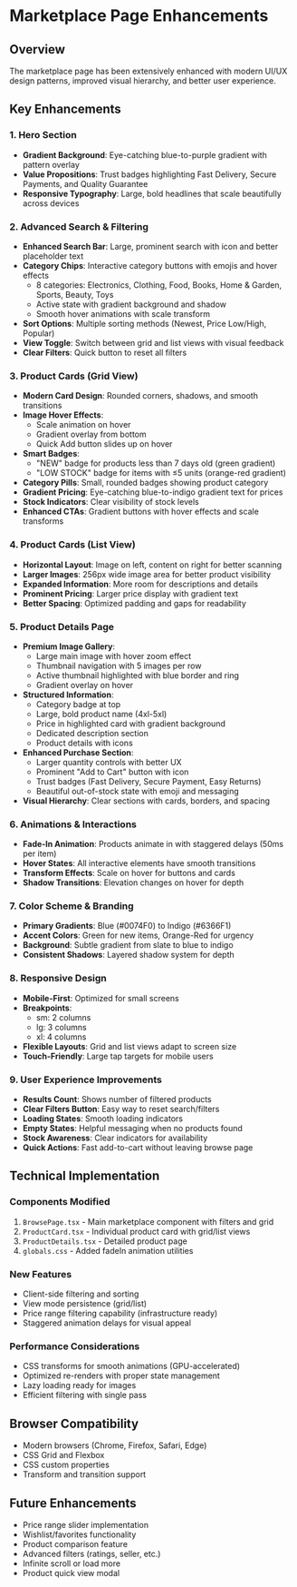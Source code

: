 # Marketplace Page Enhancements

## Overview
The marketplace page has been extensively enhanced with modern UI/UX design patterns, improved visual hierarchy, and better user experience.

## Key Enhancements

### 1. Hero Section
- **Gradient Background**: Eye-catching blue-to-purple gradient with pattern overlay
- **Value Propositions**: Trust badges highlighting Fast Delivery, Secure Payments, and Quality Guarantee
- **Responsive Typography**: Large, bold headlines that scale beautifully across devices

### 2. Advanced Search & Filtering
- **Enhanced Search Bar**: Large, prominent search with icon and better placeholder text
- **Category Chips**: Interactive category buttons with emojis and hover effects
  - 8 categories: Electronics, Clothing, Food, Books, Home & Garden, Sports, Beauty, Toys
  - Active state with gradient background and shadow
  - Smooth hover animations with scale transform
- **Sort Options**: Multiple sorting methods (Newest, Price Low/High, Popular)
- **View Toggle**: Switch between grid and list views with visual feedback
- **Clear Filters**: Quick button to reset all filters

### 3. Product Cards (Grid View)
- **Modern Card Design**: Rounded corners, shadows, and smooth transitions
- **Image Hover Effects**: 
  - Scale animation on hover
  - Gradient overlay from bottom
  - Quick Add button slides up on hover
- **Smart Badges**:
  - "NEW" badge for products less than 7 days old (green gradient)
  - "LOW STOCK" badge for items with ≤5 units (orange-red gradient)
- **Category Pills**: Small, rounded badges showing product category
- **Gradient Pricing**: Eye-catching blue-to-indigo gradient text for prices
- **Stock Indicators**: Clear visibility of stock levels
- **Enhanced CTAs**: Gradient buttons with hover effects and scale transforms

### 4. Product Cards (List View)
- **Horizontal Layout**: Image on left, content on right for better scanning
- **Larger Images**: 256px wide image area for better product visibility
- **Expanded Information**: More room for descriptions and details
- **Prominent Pricing**: Larger price display with gradient text
- **Better Spacing**: Optimized padding and gaps for readability

### 5. Product Details Page
- **Premium Image Gallery**:
  - Large main image with hover zoom effect
  - Thumbnail navigation with 5 images per row
  - Active thumbnail highlighted with blue border and ring
  - Gradient overlay on hover
- **Structured Information**:
  - Category badge at top
  - Large, bold product name (4xl-5xl)
  - Price in highlighted card with gradient background
  - Dedicated description section
  - Product details with icons
- **Enhanced Purchase Section**:
  - Larger quantity controls with better UX
  - Prominent "Add to Cart" button with icon
  - Trust badges (Fast Delivery, Secure Payment, Easy Returns)
  - Beautiful out-of-stock state with emoji and messaging
- **Visual Hierarchy**: Clear sections with cards, borders, and spacing

### 6. Animations & Interactions
- **Fade-In Animation**: Products animate in with staggered delays (50ms per item)
- **Hover States**: All interactive elements have smooth transitions
- **Transform Effects**: Scale on hover for buttons and cards
- **Shadow Transitions**: Elevation changes on hover for depth

### 7. Color Scheme & Branding
- **Primary Gradients**: Blue (#0074F0) to Indigo (#6366F1)
- **Accent Colors**: Green for new items, Orange-Red for urgency
- **Background**: Subtle gradient from slate to blue to indigo
- **Consistent Shadows**: Layered shadow system for depth

### 8. Responsive Design
- **Mobile-First**: Optimized for small screens
- **Breakpoints**: 
  - sm: 2 columns
  - lg: 3 columns  
  - xl: 4 columns
- **Flexible Layouts**: Grid and list views adapt to screen size
- **Touch-Friendly**: Large tap targets for mobile users

### 9. User Experience Improvements
- **Results Count**: Shows number of filtered products
- **Clear Filters Button**: Easy way to reset search/filters
- **Loading States**: Smooth loading indicators
- **Empty States**: Helpful messaging when no products found
- **Stock Awareness**: Clear indicators for availability
- **Quick Actions**: Fast add-to-cart without leaving browse page

## Technical Implementation

### Components Modified
1. `BrowsePage.tsx` - Main marketplace component with filters and grid
2. `ProductCard.tsx` - Individual product card with grid/list views
3. `ProductDetails.tsx` - Detailed product page
4. `globals.css` - Added fadeIn animation utilities

### New Features
- Client-side filtering and sorting
- View mode persistence (grid/list)
- Price range filtering capability (infrastructure ready)
- Staggered animation delays for visual appeal

### Performance Considerations
- CSS transforms for smooth animations (GPU-accelerated)
- Optimized re-renders with proper state management
- Lazy loading ready for images
- Efficient filtering with single pass

## Browser Compatibility
- Modern browsers (Chrome, Firefox, Safari, Edge)
- CSS Grid and Flexbox
- CSS custom properties
- Transform and transition support

## Future Enhancements
- Price range slider implementation
- Wishlist/favorites functionality
- Product comparison feature
- Advanced filters (ratings, seller, etc.)
- Infinite scroll or load more
- Product quick view modal
